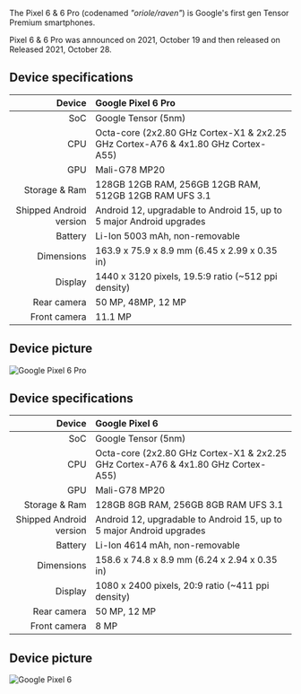 
The Pixel 6 & 6 Pro (codenamed _"oriole/raven"_) is Google's first gen Tensor Premium smartphones.

Pixel 6 & 6 Pro was announced on 2021, October 19 and then released on Released 2021, October 28.

## Device specifications

| Device       | Google Pixel 6 Pro                                |
| -----------: | :--------------------------------------------------                             
| SoC          | Google Tensor (5nm)                                                             |
| CPU          | Octa-core (2x2.80 GHz Cortex-X1 & 2x2.25 GHz Cortex-A76 & 4x1.80 GHz Cortex-A55)|
| GPU          | Mali-G78 MP20                                                                   |
| Storage & Ram| 128GB 12GB RAM, 256GB 12GB RAM, 512GB 12GB RAM UFS 3.1                          |
| Shipped Android version |Android 12, upgradable to Android 15, up to 5 major Android upgrades  |
| Battery      | Li-Ion 5003 mAh, non-removable                                                  |
| Dimensions   | 163.9 x 75.9 x 8.9 mm (6.45 x 2.99 x 0.35 in)                                   |
| Display      | 1440 x 3120 pixels, 19.5:9 ratio (~512 ppi density)                             |
| Rear camera  | 50 MP, 48MP, 12 MP                                                              |
| Front camera | 11.1 MP                                                                         |

## Device picture

![Google Pixel 6 Pro](https://m.media-amazon.com/images/I/71YJ2QMIM6L._AC_SL1500_.jpg "Google Pixel 6 Pro Stormy Black")

## Device specifications

| Device       | Google Pixel 6                                    |
| -----------: | :--------------------------------------------------                             
| SoC          | Google Tensor (5nm)                                                             |
| CPU          | Octa-core (2x2.80 GHz Cortex-X1 & 2x2.25 GHz Cortex-A76 & 4x1.80 GHz Cortex-A55)|
| GPU          | Mali-G78 MP20                                                                   |
| Storage & Ram| 128GB 8GB RAM, 256GB 8GB RAM UFS 3.1                                            |
| Shipped Android version |Android 12, upgradable to Android 15, up to 5 major Android upgrades  |
| Battery      | Li-Ion 4614 mAh, non-removable                                                  |
| Dimensions   | 158.6 x 74.8 x 8.9 mm (6.24 x 2.94 x 0.35 in)                                   |
| Display      | 1080 x 2400 pixels, 20:9 ratio (~411 ppi density)                               |
| Rear camera  | 50 MP, 12 MP                                                                    |
| Front camera | 8 MP                                                                            |

## Device picture

![Google Pixel 6](https://cdn.arstechnica.net/wp-content/uploads/2021/05/14-1-980x735.jpg "Google Pixel 6 Kinda Coral")
